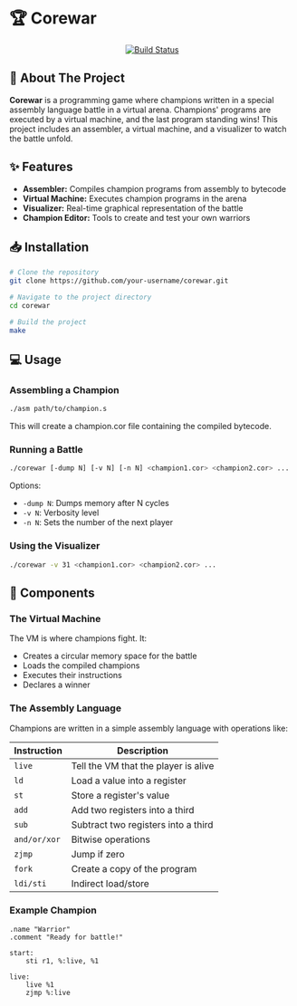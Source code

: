 # 🏆 Corewar

<div align="center">
  
  [![Build Status](https://img.shields.io/badge/build-passing-brightgreen)](https://github.com/your-username/corewar)
</div>

## 🚀 About The Project

**Corewar** is a programming game where champions written in a special assembly language battle in a virtual arena. Champions' programs are executed by a virtual machine, and the last program standing wins! This project includes an assembler, a virtual machine, and a visualizer to watch the battle unfold.

## ✨ Features

- **Assembler:** Compiles champion programs from assembly to bytecode
- **Virtual Machine:** Executes champion programs in the arena
- **Visualizer:** Real-time graphical representation of the battle
- **Champion Editor:** Tools to create and test your own warriors

## 📥 Installation

```bash
# Clone the repository
git clone https://github.com/your-username/corewar.git

# Navigate to the project directory
cd corewar

# Build the project
make
```

## 💻 Usage

### Assembling a Champion

```bash
./asm path/to/champion.s
```

This will create a champion.cor file containing the compiled bytecode.

### Running a Battle

```bash
./corewar [-dump N] [-v N] [-n N] <champion1.cor> <champion2.cor> ...
```

Options:
- `-dump N`: Dumps memory after N cycles
- `-v N`: Verbosity level
- `-n N`: Sets the number of the next player

### Using the Visualizer

```bash
./corewar -v 31 <champion1.cor> <champion2.cor> ...
```

## 🧠 Components

### The Virtual Machine

The VM is where champions fight. It:
- Creates a circular memory space for the battle
- Loads the compiled champions
- Executes their instructions
- Declares a winner

### The Assembly Language

Champions are written in a simple assembly language with operations like:

| Instruction | Description |
|-------------|-------------|
| `live`      | Tell the VM that the player is alive |
| `ld`        | Load a value into a register |
| `st`        | Store a register's value |
| `add`       | Add two registers into a third |
| `sub`       | Subtract two registers into a third |
| `and/or/xor`| Bitwise operations |
| `zjmp`      | Jump if zero |
| `fork`      | Create a copy of the program |
| `ldi/sti`   | Indirect load/store |

### Example Champion

```assembly
.name "Warrior"
.comment "Ready for battle!"

start:
    sti r1, %:live, %1
    
live:
    live %1
    zjmp %:live
```
